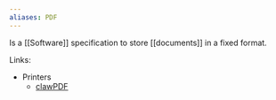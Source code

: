 ```yaml
---
aliases: PDF
---
```

Is a [[Software]] specification to store [[documents]] in a fixed format.

Links:
- Printers
	- [clawPDF](https://github.com/clawsoftware/clawPDF)